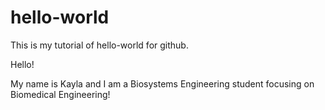 # hello-world
This is my tutorial of hello-world for github.

Hello!

My name is Kayla and I am a Biosystems Engineering student focusing on Biomedical Engineering! 
